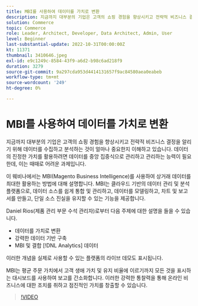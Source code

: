 ```yaml
---
title: MBI를 사용하여 데이터를 가치로 변환
description: 지금까지 대부분의 기업은 고객의 쇼핑 경험을 향상시키고 전략적 비즈니스 결정을 알리기 위해 데이터를 수집하고 분석하는 것이 얼마나 중요한지 이해하고 있습니다. 데이터의 진정한 가치를 활용하려면 데이터를 중앙 집중식으로 관리하고 관리하는 능력이 필요한데, 이는 때때로 어려운 과제입니다.
solution: Commerce
topic: Commerce
role: Leader, Architect, Developer, Data Architect, Admin, User
level: Beginner
last-substantial-update: 2022-10-31T00:00:00Z
kt: 11371
thumbnail: 3410646.jpeg
exl-id: e9c1249c-8584-43f9-a6d2-b98c6ad218f9
duration: 3279
source-git-commit: 9a297cda953d4414131657f9ac84580aea0eabeb
workflow-type: tm+mt
source-wordcount: '249'
ht-degree: 0%

---
```


# MBI를 사용하여 데이터를 가치로 변환

지금까지 대부분의 기업은 고객의 쇼핑 경험을 향상시키고 전략적 비즈니스 결정을 알리기 위해 데이터를 수집하고 분석하는 것이 얼마나 중요한지 이해하고 있습니다. 데이터의 진정한 가치를 활용하려면 데이터를 중앙 집중식으로 관리하고 관리하는 능력이 필요한데, 이는 때때로 어려운 과제입니다.

이 웨비나에서는 MBI(Magento Business Intelligence)를 사용하여 상거래 데이터를 최대한 활용하는 방법에 대해 설명합니다. MBI는 클라우드 기반의 데이터 관리 및 분석 플랫폼으로, 데이터 소스를 쉽게 통합 및 관리하고, 데이터를 모델링하고, 차트 및 보고서를 만들고, 단일 소스 진실을 유지할 수 있는 기능을 제공합니다.

Daniel Rios(제품 관리 부문 수석 관리자)로부터 다음 주제에 대한 설명을 들을 수 있습니다.

* 데이터를 가치로 변환
* 강력한 데이터 기반 구축
* MBI 및 결합 [!DNL Analytics] 데이터

이러한 개념을 실제로 사용할 수 있는 플랫폼의 라이브 데모도 표시됩니다.

MBI는 평균 주문 가치에서 고객 생애 가치 및 유지 비율에 이르기까지 모든 것을 표시하는 대시보드를 사용하여 보고를 간소화합니다. 이러한 강력한 통찰력을 통해 온라인 비즈니스에 대한 조치를 취하고 점진적인 가치를 창출할 수 있습니다.

>[!VIDEO](https://video.tv.adobe.com/v/3410646/?quality=12&learn=on)
